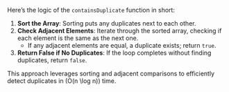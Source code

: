 Here’s the logic of the `containsDuplicate` function in short:

1. **Sort the Array**: Sorting puts any duplicates next to each other.
2. **Check Adjacent Elements**: Iterate through the sorted array, checking if each element is the same as the next one.
   - If any adjacent elements are equal, a duplicate exists; return `true`.
3. **Return False if No Duplicates**: If the loop completes without finding duplicates, return `false`.

This approach leverages sorting and adjacent comparisons to efficiently detect duplicates in \(O(n \log n)\) time.